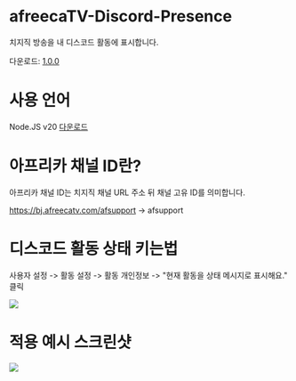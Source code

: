 # afreecaTV-Discord-Presence
치지직 방송을 내 디스코드 활동에 표시합니다.

다운로드: [1.0.0](https://github.com/AsHMagic/afreecaTV-Discord-Presence/releases/tag/1.0.0)
# 사용 언어
Node.JS v20 [다운로드](https://nodejs.org/dist/v20.11.1/node-v20.11.1-x64.msi)
# 아프리카 채널 ID란?
아프리카 채널 ID는 치지직 채널 URL 주소 뒤 채널 고유 ID를 의미합니다. 

https://bj.afreecatv.com/afsupport -> afsupport
# 디스코드 활동 상태 키는법
사용자 설정 -> 활동 설정 -> 활동 개인정보 -> "현재 활동을 상태 메시지로 표시해요." 클릭

<img src="https://github.com/AsHMagic/afreecaTV-Discord-Presence/blob/main/images/discord-presence-setting.png"></img>
# 적용 예시 스크린샷
<img src="https://github.com/AsHMagic/afreecaTV-Discord-Presence/blob/main/images/example.png"></img>

